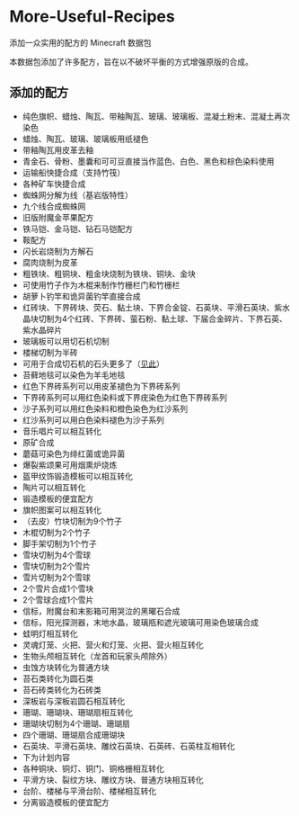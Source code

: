# More-Useful-Recipes

添加一众实用的配方的 Minecraft 数据包  

本数据包添加了许多配方，旨在以不破坏平衡的方式增强原版的合成。  

## 添加的配方

- 纯色旗帜、蜡烛、陶瓦、带釉陶瓦、玻璃、玻璃板、混凝土粉末、混凝土再次染色
- 蜡烛、陶瓦、玻璃、玻璃板用纸褪色
- 带釉陶瓦用皮革去釉
- 青金石、骨粉、墨囊和可可豆直接当作蓝色、白色、黑色和棕色染料使用
- 运输船快捷合成（支持竹筏）
- 各种矿车快捷合成
- 蜘蛛网分解为线（基岩版特性）
- 九个线合成蜘蛛网
- 旧版附魔金苹果配方
- 铁马铠、金马铠、钻石马铠配方
- 鞍配方
- 闪长岩烧制为方解石
- 腐肉烧制为皮革
- 粗铁块、粗铜块、粗金块烧制为铁块、铜块、金块
- 可使用竹子作为木棍来制作竹栅栏门和竹栅栏
- 胡萝卜钓竿和诡异菌钓竿直接合成
- 红砖块、下界砖块、荧石、黏土块、下界合金锭、石英块、平滑石英块、紫水晶块切制为4个红砖、下界砖、萤石粉、黏土球、下届合金碎片、下界石英、紫水晶碎片
- 玻璃板可以用切石机切制
- 楼梯切制为半砖
- 可用于合成切石机的石头更多了（[见此](https://github.com/RainStar7981/More-Useful-Recipes/blob/main/rocks_for_stonecutter.md)）
- 苔藓地毯可以染色为羊毛地毯
- 红色下界砖系列可以用皮革褪色为下界砖系列
- 下界砖系列可以用红色染料或下界疣染色为红色下界砖系列
- 沙子系列可以用红色染料和橙色染色为红沙系列
- 红沙系列可以用白色染料褪色为沙子系列
- 音乐唱片可以相互转化
- 原矿合成
- 蘑菇可染色为绯红菌或诡异菌
- 爆裂紫颂果可用烟熏炉烧炼
- 盔甲纹饰锻造模板可以相互转化
- 陶片可以相互转化
- 锻造模板的便宜配方
- 旗帜图案可以相互转化
- （去皮）竹块切制为9个竹子
- 木棍切制为2个竹子
- 脚手架切制为1个竹子
- 雪块切制为4个雪球
- 雪块切制为2个雪片
- 雪片切制为2个雪球
- 2个雪片合成1个雪块
- 2个雪球合成1个雪片
- 信标，附魔台和末影箱可用哭泣的黑曜石合成
- 信标，阳光探测器，末地水晶，玻璃瓶和遮光玻璃可用染色玻璃合成
- 蛙明灯相互转化
- 灵魂灯笼、火把、营火和灯笼、火把、营火相互转化
- 生物头颅相互转化（龙首和玩家头颅除外）
- 虫蚀方块转化为普通方块
- 苔石类转化为圆石类
- 苔石砖类转化为石砖类
- 深板岩与深板岩圆石相互转化
- 珊瑚、珊瑚块、珊瑚扇相互转化
- 珊瑚块切制为4个珊瑚、珊瑚扇
- 四个珊瑚、珊瑚扇合成珊瑚块
- 石英块、平滑石英块、雕纹石英块、石英砖、石英柱互相转化
- 下为计划内容
- 各种铜块、铜灯、铜门、铜格栅相互转化
- 平滑方块、裂纹方块、雕纹方块、普通方块相互转化
- 台阶、楼梯与平滑台阶、楼梯相互转化
- 分离锻造模板的便宜配方
